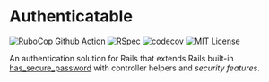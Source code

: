 Authenticatable 
==============
[![RuboCop Github Action](https://github.com/kiqr/authenticatable/actions/workflows/rubocop.yml/badge.svg)](https://github.com/kiqr/authenticatable/actions/workflows/rubocop.yml)
[![RSpec](https://github.com/kiqr/authenticatable/actions/workflows/rspec.yml/badge.svg)](https://github.com/kiqr/authenticatable/actions/workflows/rspec.yml)
[![codecov](https://codecov.io/gh/kiqr/authenticatable/branch/main/graph/badge.svg?token=UZMGXQKJRL)](https://codecov.io/gh/kiqr/authenticatable)
[![MIT License](https://img.shields.io/badge/License-MIT-blue.svg)](LICENSE.md)

An authentication solution for Rails that extends Rails built-in [has_secure_password](https://api.rubyonrails.org/classes/ActiveModel/SecurePassword/ClassMethods.html) with controller helpers and *security features*.